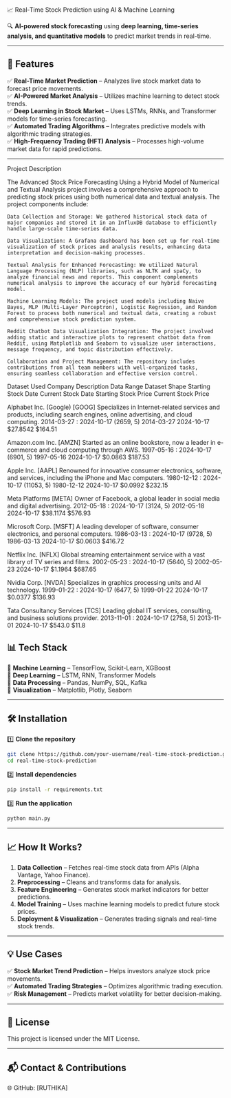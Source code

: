📈 Real-Time Stock Prediction using AI & Machine Learning


🔍 **AI-powered stock forecasting** using **deep learning, time-series analysis, and quantitative models** to predict market trends in real-time.  

---

## **🚀 Features**  
✅ **Real-Time Market Prediction** – Analyzes live stock market data to forecast price movements.  
✅ **AI-Powered Market Analysis** – Utilizes machine learning to detect stock trends.  
✅ **Deep Learning in Stock Market** – Uses LSTMs, RNNs, and Transformer models for time-series forecasting.  
✅ **Automated Trading Algorithms** – Integrates predictive models with algorithmic trading strategies.  
✅ **High-Frequency Trading (HFT) Analysis** – Processes high-volume market data for rapid predictions.  

---
Project Description

The Advanced Stock Price Forecasting Using a Hybrid Model of Numerical and Textual Analysis project involves a comprehensive approach to predicting stock prices using both numerical data and textual analysis. The project components include:

    Data Collection and Storage: We gathered historical stock data of major companies and stored it in an InfluxDB database to efficiently handle large-scale time-series data.

    Data Visualization: A Grafana dashboard has been set up for real-time visualization of stock prices and analysis results, enhancing data interpretation and decision-making processes.

    Textual Analysis for Enhanced Forecasting: We utilized Natural Language Processing (NLP) libraries, such as NLTK and spaCy, to analyze financial news and reports. This component complements numerical analysis to improve the accuracy of our hybrid forecasting model.

    Machine Learning Models: The project used models including Naive Bayes, MLP (Multi-Layer Perceptron), Logistic Regression, and Random Forest to process both numerical and textual data, creating a robust and comprehensive stock prediction system.

    Reddit Chatbot Data Visualization Integration: The project involved adding static and interactive plots to represent chatbot data from Reddit, using Matplotlib and Seaborn to visualize user interactions, message frequency, and topic distribution effectively.

    Collaboration and Project Management: The repository includes contributions from all team members with well-organized tasks, ensuring seamless collaboration and effective version control.


Dataset Used
Company 	Description 	Data Range 	Dataset Shape 	Starting Stock Date 	Current Stock Date 	Starting Stock Price 	Current Stock Price

Alphabet Inc. (Google) [GOOG] 	Specializes in Internet-related services and products, including search engines, online advertising, and cloud computing. 	2014-03-27 : 2024-10-17 	(2659, 5) 	2014-03-27 	2024-10-17 	$27.8542 	$164.51

Amazon.com Inc. [AMZN] 	Started as an online bookstore, now a leader in e-commerce and cloud computing through AWS. 	1997-05-16 : 2024-10-17 	(6901, 5) 	1997-05-16 	2024-10-17 	$0.0863 	$187.53

Apple Inc. [AAPL] 	Renowned for innovative consumer electronics, software, and services, including the iPhone and Mac computers. 	1980-12-12 : 2024-10-17 	(11053, 5) 	1980-12-12 	2024-10-17 	$0.0992 	$232.15

Meta Platforms [META] 	Owner of Facebook, a global leader in social media and digital advertising. 	2012-05-18 : 2024-10-17 	(3124, 5) 	2012-05-18 	2024-10-17 	$38.1174 	$576.93

Microsoft Corp. [MSFT] 	A leading developer of software, consumer electronics, and personal computers. 	1986-03-13 : 2024-10-17 	(9728, 5) 	1986-03-13 	2024-10-17 	$0.0603 	$416.72

Netflix Inc. [NFLX] 	Global streaming entertainment service with a vast library of TV series and films. 	2002-05-23 : 2024-10-17 	(5640, 5) 	2002-05-23 	2024-10-17 	$1.1964 	$687.65

Nvidia Corp. [NVDA] 	Specializes in graphics processing units and AI technology. 	1999-01-22 : 2024-10-17 	(6477, 5) 	1999-01-22 	2024-10-17 	$0.0377 	$136.93

Tata Consultancy Services [TCS] 	Leading global IT services, consulting, and business solutions provider. 	2013-11-01 : 2024-10-17 	(2758, 5) 	2013-11-01 	2024-10-17 	$543.0 	$11.8

## **📊 Tech Stack**  
🔹 **Machine Learning** – TensorFlow, Scikit-Learn, XGBoost  
🔹 **Deep Learning** – LSTM, RNN, Transformer Models  
🔹 **Data Processing** – Pandas, NumPy, SQL, Kafka  
🔹 **Visualization** – Matplotlib, Plotly, Seaborn  


---

## **🛠 Installation**  
1️⃣ **Clone the repository**  
```bash
git clone https://github.com/your-username/real-time-stock-prediction.git
cd real-time-stock-prediction
```
2️⃣ **Install dependencies**  
```bash
pip install -r requirements.txt
```
3️⃣ **Run the application**  
```bash
python main.py
```

---

## **📈 How It Works?**  
1. **Data Collection** – Fetches real-time stock data from APIs (Alpha Vantage, Yahoo Finance).  
2. **Preprocessing** – Cleans and transforms data for analysis.  
3. **Feature Engineering** – Generates stock market indicators for better predictions.  
4. **Model Training** – Uses machine learning models to predict future stock prices.  
5. **Deployment & Visualization** – Generates trading signals and real-time stock trends.  

---

## **💡 Use Cases**  
✅ **Stock Market Trend Prediction** – Helps investors analyze stock price movements.  
✅ **Automated Trading Strategies** – Optimizes algorithmic trading execution.  
✅ **Risk Management** – Predicts market volatility for better decision-making.  

---

## **📜 License**  
This project is licensed under the MIT License.  

---

## **📬 Contact & Contributions**  
🌐 GitHub: [RUTHIKA] 

